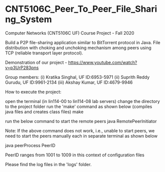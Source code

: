 # CNT5106C_Peer_To_Peer_File_Sharing_System

Computer Networks (CNT5106C UF) Course Project - Fall 2020

Build a P2P file-sharing application similar to BitTorrent protocol in Java.
File distribution with choking and unchoking mechanism among peers using TCP (reliable transport layer protocol).

Demonstration of our project - https://www.youtube.com/watch?v=p3UrP283pns

Group members: 
(i) Kratika Singhal, UF ID:6953-5971 
(ii) Suprith Reddy Gurudu, UF ID:9961-2134 
(iii) Akshay Kumar, UF ID:4679-9946

How to execute the project:

open the terminal (in lin114-00 to lin114-08 lab servers)
change the directory to the project folder
run the 'make' command as shown below (compiles java files and creates class files)
make

run the below command to start the remote peers
java RemotePeerInitiator

Note: If the above command does not work, i.e., unable to start peers, we need to start the peers manually each in separate terminal as shown below

java peerProcess PeerID

PeerID ranges from 1001 to 1009 in this context of configuration files

Please find the log files in the 'logs' folder.

